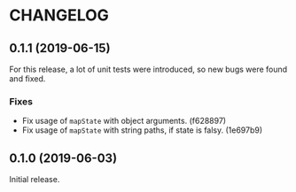 # CHANGELOG

## 0.1.1 (2019-06-15)

For this release, a lot of unit tests were introduced, so new bugs were found and fixed.

### Fixes

* Fix usage of `mapState` with object arguments. (f628897)
* Fix usage of `mapState` with string paths, if state is falsy. (1e697b9)

## 0.1.0 (2019-06-03)

Initial release.
